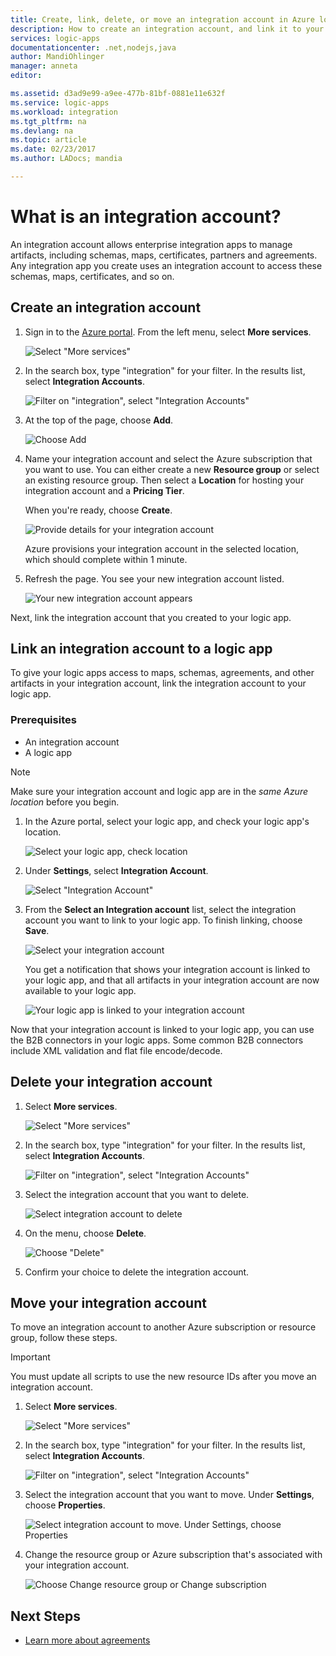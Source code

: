 ```yaml
---
title: Create, link, delete, or move an integration account in Azure logic apps | Microsoft Docs
description: How to create an integration account, and link it to your logic apps
services: logic-apps
documentationcenter: .net,nodejs,java
author: MandiOhlinger
manager: anneta
editor: 

ms.assetid: d3ad9e99-a9ee-477b-81bf-0881e11e632f
ms.service: logic-apps
ms.workload: integration
ms.tgt_pltfrm: na
ms.devlang: na
ms.topic: article
ms.date: 02/23/2017
ms.author: LADocs; mandia

---
```


# What is an integration account?

An integration account allows enterprise integration apps to manage artifacts, 
including schemas, maps, certificates, partners and agreements. 
Any integration app you create uses an integration account to access these schemas, 
maps, certificates, and so on.

## Create an integration account

1.  Sign in to the [Azure portal](http://portal.azure.com "Azure portal"). 
From the left menu, select **More services**.

    ![Select "More services"](./media/logic-apps-enterprise-integration-accounts/account-1.png)

2. In the search box, type "integration" for your filter. 
In the results list, select **Integration Accounts**.

    ![Filter on "integration", select "Integration Accounts"](./media/logic-apps-enterprise-integration-accounts/account-2.png)  

3. At the top of the page, choose **Add**.

    ![Choose Add](./media/logic-apps-enterprise-integration-accounts/account-3.png)

4. Name your integration account and select the Azure subscription that you want to use. 
You can either create a new **Resource group** or select an existing resource group. 
Then select a **Location** for hosting your integration account and a **Pricing Tier**. 

    When you're ready, choose **Create**.

    ![Provide details for your integration account](./media/logic-apps-enterprise-integration-accounts/account-4.png)

    Azure provisions your integration account 
    in the selected location, which should complete within 1 minute.

5. Refresh the page. You see your new integration account listed.

    ![Your new integration account appears](./media/logic-apps-enterprise-integration-accounts/account-5.png) 

Next, link the integration account that you created to your logic app. 

## Link an integration account to a logic app

To give your logic apps access to maps, schemas, agreements, and other artifacts in your integration account, 
link the integration account to your logic app.

### Prerequisites

* An integration account
* A logic app

> [!NOTE] 
> Make sure your integration account and logic app are in the *same Azure location* before you begin.


1. In the Azure portal, select your logic app, and check your logic app's location.

    ![Select your logic app, check location](./media/logic-apps-enterprise-integration-accounts/linkaccount-1.png)

2. Under **Settings**, select **Integration Account**.

    ![Select "Integration Account"](./media/logic-apps-enterprise-integration-accounts/linkaccount-2.png)

3. From the **Select an Integration account** list, 
select the integration account you want to link to your logic app. 
To finish linking, choose **Save**.

    ![Select your integration account](./media/logic-apps-enterprise-integration-accounts/linkaccount-3.png)

    You get a notification that shows your integration account is linked to your logic app, 
    and that all artifacts in your integration account are now available to your logic app.

    ![Your logic app is linked to your integration account](./media/logic-apps-enterprise-integration-accounts/linkaccount-5.png)

Now that your integration account is linked to your logic app, 
you can use the B2B connectors in your logic apps. 
Some common B2B connectors include XML validation and flat file encode/decode.  

## Delete your integration account

1. Select **More services**.

    ![Select "More services"](./media/logic-apps-enterprise-integration-accounts/account-1.png)

2. In the search box, type "integration" for your filter. 
In the results list, select **Integration Accounts**.

    ![Filter on "integration", select "Integration Accounts"](./media/logic-apps-enterprise-integration-accounts/account-2.png)  

3. Select the integration account that you want to delete.

    ![Select integration account to delete](./media/logic-apps-enterprise-integration-accounts/account-5.png)

4. On the menu, choose **Delete**.

    ![Choose "Delete"](./media/logic-apps-enterprise-integration-accounts/delete.png)

5. Confirm your choice to delete the integration account.

## Move your integration account

To move an integration account to another Azure subscription or resource group, follow these steps.

> [!IMPORTANT]
> You must update all scripts to use the new resource IDs after you move an integration account.

1. Select **More services**.

    ![Select "More services"](./media/logic-apps-enterprise-integration-accounts/account-1.png)

2. In the search box, type "integration" for your filter. 
In the results list, select **Integration Accounts**.

    ![Filter on "integration", select "Integration Accounts"](./media/logic-apps-enterprise-integration-accounts/account-2.png)

3. Select the integration account that you want to move. 
Under **Settings**, choose **Properties**.

    ![Select integration account to move. Under Settings, choose Properties](./media/logic-apps-enterprise-integration-accounts/move.png)

5. Change the resource group or Azure subscription that's associated with your integration account.

    ![Choose Change resource group or Change subscription](./media/logic-apps-enterprise-integration-accounts/move-2.png)

## Next Steps
* [Learn more about agreements](../logic-apps/logic-apps-enterprise-integration-agreements.md "Learn about enterprise integration agreements")  

